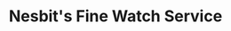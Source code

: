 ---
title: "Nesbit's Fine Watch Service"
url: /seattle/nesbits-fine-watch-service/
shop: jewelry
---